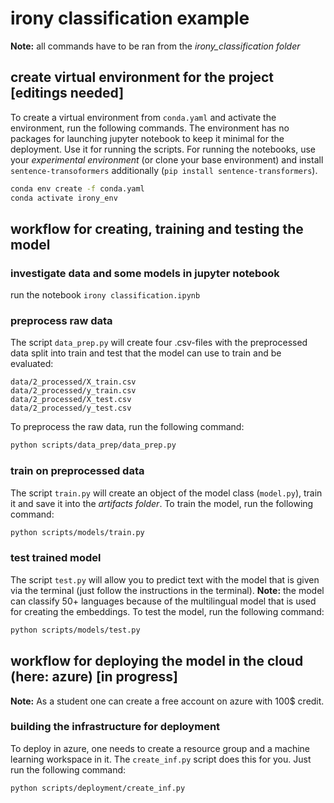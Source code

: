 # irony classification example

**Note:** all commands have to be ran from the *irony_classification folder*

## create virtual environment for the project [editings needed]

To create a virtual environment from `conda.yaml` and activate the environment, run the following commands. The environment has no packages for launching jupyter notebook to keep it minimal for the deployment. Use it for running the scripts. For running the notebooks, use your *experimental environment* (or clone your base environment) and install `sentence-transoformers` additionally (`pip install sentence-transformers`).

```sh
conda env create -f conda.yaml
conda activate irony_env
```

## workflow for creating, training and testing the model

### investigate data and some models in jupyter notebook

run the notebook `irony classification.ipynb`

### preprocess raw data

The script `data_prep.py` will create four .csv-files with the preprocessed data split into train and test that the model can use to train and be evaluated:

```
data/2_processed/X_train.csv
data/2_processed/y_train.csv
data/2_processed/X_test.csv
data/2_processed/y_test.csv
```

To preprocess the raw data, run the following command:

```sh
python scripts/data_prep/data_prep.py
```

### train on preprocessed data

The script `train.py` will create an object of the model class (`model.py`), train it and save it into the *artifacts folder*. To train the model, run the following command:

```sh
python scripts/models/train.py
```

### test trained model

The script `test.py` will allow you to predict text with the model that is given via the terminal (just follow the instructions in the terminal). **Note:** the model can classify 50+ languages because of the multilingual model that is used for creating the embeddings. To test the model, run the following command:

```sh
python scripts/models/test.py
```

## workflow for deploying the model in the cloud (here: azure) [in progress]

**Note:** As a student one can create a free account on azure with 100$ credit.

### building the infrastructure for deployment

To deploy in azure, one needs to create a resource group and a machine learning workspace in it. The `create_inf.py` script does this for you. Just run the following command:

```sh
python scripts/deployment/create_inf.py
```
